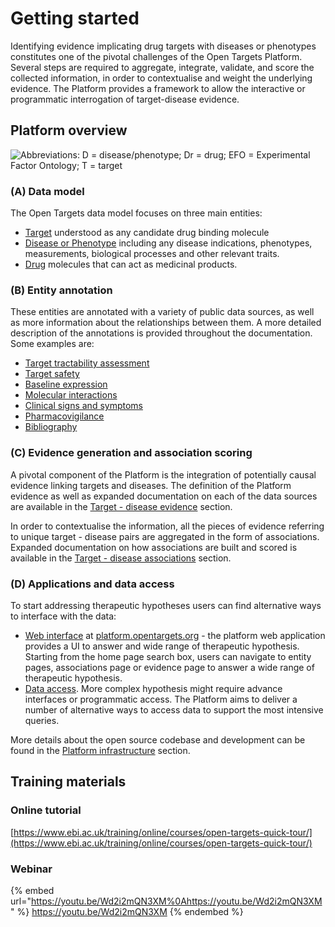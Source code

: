 # Getting started

Identifying evidence implicating drug targets with diseases or phenotypes constitutes one of the pivotal challenges of the Open Targets Platform. Several steps are required to aggregate, integrate, validate, and score the collected information, in order to contextualise and weight the underlying evidence. The Platform provides a framework to allow the interactive or programmatic interrogation of target-disease evidence.&#x20;

## Platform overview

![ Abbreviations: D = disease/phenotype; Dr = drug; EFO = Experimental Factor Ontology; T = target](.gitbook/assets/Platform\_NAR\_paper\_2021\_Figure\_1.png)

### (A) Data model&#x20;

The Open Targets data model focuses on three main entities:

* [Target](target/) understood as any candidate drug binding molecule
* [Disease or Phenotype](disease-or-phenotype/) including any disease indications, phenotypes, measurements, biological processes and other relevant traits.
* [Drug](drug/) molecules that can act as medicinal products.

### (B) Entity annotation

These entities are annotated with a variety of public data sources, as well as more information about the relationships between them. A more detailed description of the annotations is provided throughout the documentation. Some examples are:

* [Target tractability assessment](target/tractability.md)
* [Target safety](target/safety.md)
* [Baseline expression](target/baseline-expression.md)
* [Molecular interactions](target/molecular-interactions.md)
* [Clinical signs and symptoms](disease-or-phenotype/clinical-signs-and-symptoms.md)
* [Pharmacovigilance](drug/pharmacovigilance.md)
* [Bibliography](bibliography.md)

### (C) Evidence generation and association scoring

A pivotal component of the Platform is the integration of potentially causal evidence linking targets and diseases. The definition of the Platform evidence as well as expanded documentation on each of the data sources are available in the [Target - disease evidence](evidence.md) section.

In order to contextualise the information, all the pieces of evidence referring to unique target - disease pairs are aggregated in the form of associations. Expanded documentation on how associations are built and scored is available in the [Target - disease associations](associations.md) section. &#x20;

### (D) Applications and data access

To start addressing therapeutic hypotheses users can find alternative ways to interface with the data:

* [Web interface](web-interface.md) at [platform.opentargets.org](http://platform.opentargets.org) - the platform web application provides a UI to answer and wide range of therapeutic hypothesis. Starting from the home page search box, users can navigate to entity pages, associations page or evidence page to answer a wide range of therapeutic hypothesis.
* [Data access](data-access/). More complex hypothesis might require advance interfaces or programmatic access. The Platform aims to deliver a number of alternative ways to access data to support the most intensive queries.

More details about the open source codebase and development can be found in the [Platform infrastructure](infrastructure.md) section.

## Training materials

### Online tutorial

[https://www.ebi.ac.uk/training/online/courses/open-targets-quick-tour/](https://www.ebi.ac.uk/training/online/courses/open-targets-quick-tour/)

### Webinar

{% embed url="https://youtu.be/Wd2i2mQN3XM%0Ahttps://youtu.be/Wd2i2mQN3XM" %}
https://youtu.be/Wd2i2mQN3XM
{% endembed %}

